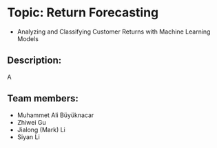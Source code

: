 # Topic: Return Forecasting 
- Analyzing and Classifying Customer Returns with Machine Learning Models

## Description:
A

## Team members:
* Muhammet Ali Büyüknacar
* Zhiwei Gu
* Jialong (Mark) Li
* Siyan Li
